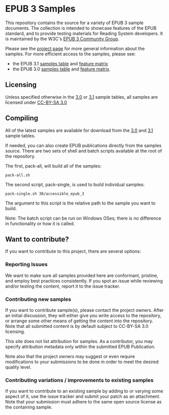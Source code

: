 # EPUB 3 Samples

This repository contains the source for a variety of EPUB 3 sample documents. The collection is intended to showcase features of the EPUB standard, and to provide testing materials for Reading System developers. It is maintained by the W3C's [EPUB 3 Community Group](https://www.w3.org/community/epub3/).

Please see the [project page](http://idpf.github.io/epub3-samples/) for more general information about the samples. For more efficient access to the samples, please see:

- the EPUB 3.1 [samples table](http://idpf.github.io/epub3-samples/31/samples.html) and [feature matrix](http://idpf.github.io/epub3-samples/31/feature-matrix.html)
- the EPUB 3.0 [samples table](http://idpf.github.io/epub3-samples/30/samples.html) and [feature matrix](http://idpf.github.io/epub3-samples/30/feature-matrix.html).

## Licensing

Unless specified otherwise in the [3.0](http://idpf.github.io/epub3-samples/30/samples.html) or [3.1](http://idpf.github.io/epub3-samples/31/samples.html) sample tables, all samples are licensed under [CC-BY-SA 3.0](http://creativecommons.org/licenses/by-sa/3.0/)

## Compiling

All of the latest samples are available for download from the [3.0](http://idpf.github.io/epub3-samples/30/samples.html) and [3.1](http://idpf.github.io/epub3-samples/31/samples.html) sample tables.

If needed, you can also create EPUB publications directly from the samples source. There are two sets of shell and batch scripts available at the root of the repository.

The first, pack-all, will build all of the samples:

```
pack-all.sh
```

The second script, pack-single, is used to build individual samples:

```
pack-single.sh 30/accessible_epub_3
```

The argument to this script is the relative path to the sample you want to build.

Note: The batch script can be run on Windows OSes; there is no difference in functionality or how it is called.

## Want to contribute?

If you want to contribute to this project, there are several options:

### Reporting Issues

We want to make sure all samples provided here are conformant, pristine, and employ best practices consistently. If you spot an issue while reviewing and/or testing the content, report it to the issue tracker.

### Contributing new samples

If you want to contribute sample(s), please contact the project owners. After an initial discussion, they will either give you write access to the repository, or arrange some other means of getting the content into the repository. Note that all submitted content is by default subject to CC-BY-SA 3.0 licensing.

This site does not list attribution for samples. As a contributor, you may specify attribution metadata only within the submitted EPUB Publication.

Note also that the project owners may suggest or even require modifications to your submissions to be done in order to meet the desired quality level.

### Contributing variations / improvements to existing samples

If you want to contribute to an existing sample by adding to or varying some aspect of it, use the issue tracker and submit your patch as an attachment. Note that your submission must adhere to the same open source license as the containing sample.
